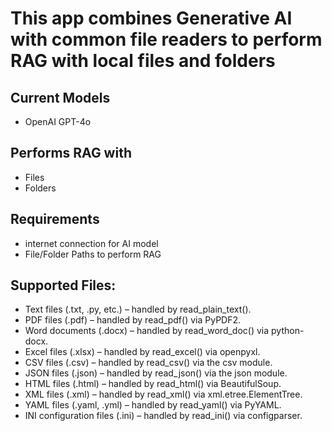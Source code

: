 # This app combines Generative AI with common file readers to perform RAG with local files and folders



## Current Models

- OpenAI GPT-4o

## Performs RAG with

- Files
- Folders


## Requirements

- internet connection for AI model
- File/Folder Paths to perform RAG



## Supported Files:

- Text files (.txt, .py, etc.) – handled by read_plain_text().
- PDF files (.pdf) – handled by read_pdf() via PyPDF2.
- Word documents (.docx) – handled by read_word_doc() via python-docx.
- Excel files (.xlsx) – handled by read_excel() via openpyxl.
- CSV files (.csv) – handled by read_csv() via the csv module.
- JSON files (.json) – handled by read_json() via the json module.
- HTML files (.html) – handled by read_html() via BeautifulSoup.
- XML files (.xml) – handled by read_xml() via xml.etree.ElementTree.
- YAML files (.yaml, .yml) – handled by read_yaml() via PyYAML.
- INI configuration files (.ini) – handled by read_ini() via configparser.
